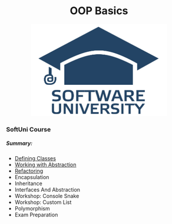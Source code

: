 <h1 align="center">OOP Basics</h1>
<p align="center"><img src="softuniLogo.PNG" alt="SoftUni Logo" width="370" height="250"></p>

<h3>SoftUni Course</h3>

<h5><i>Summary:</i></h5>

<ul>
	<li><a href="https://github.com/Gandjurov/OOP-Basic-CSharp/tree/master/01.DefiningClasses">Defining Classes</a></li>
	<li><a href="https://github.com/Gandjurov/OOP-Basic-CSharp/tree/master/02.WorkingWithAbstraction/WorkingWithAbstraction">Working with Abstraction</a></li>
	<li><a href="https://github.com/Gandjurov/OOP-Basic-CSharp/tree/master/02.WorkingWithAbstraction/Refactoring">Refactoring</a></li>
	<li><a href="https://github.com/Gandjurov/OOP-Basic-CSharp/tree/master/03.Encapsulation"> </a>Encapsulation</li>
	<li><a href="https://github.com/Gandjurov/OOP-Basic-CSharp/tree/master/04.Inheritance"> </a>Inheritance</li>
	<li><a href="https://github.com/Gandjurov/OOP-Basic-CSharp/tree/master/05.InterfacesAndAbstraction"> </a>Interfaces And Abstraction</li>
	<li><a href="https://github.com/Gandjurov/OOP-Basic-CSharp/tree/master/06.Workshop-Snake"> </a>Workshop: Console Snake</li>
	<li><a href=" "> </a>Workshop: Custom List</li>
	<li><a href=" "> </a>Polymorphism</li>
	<li><a href=" "> </a>Exam Preparation</li>
</ul>
